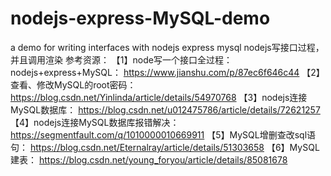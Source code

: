 # nodejs-express-MySQL-demo
a demo for writing interfaces with nodejs express mysql
nodejs写接口过程，并且调用渲染
参考资源：
【1】node写一个接口全过程：nodejs+express+MySQL：
https://www.jianshu.com/p/87ec6f646c44
【2】查看、修改MySQL的root密码：
https://blog.csdn.net/Yinlinda/article/details/54970768
【3】nodejs连接MySQL数据库：
https://blog.csdn.net/u012475786/article/details/72621257
【4】nodejs连接MySQL数据库报错解决：
https://segmentfault.com/q/1010000010669911
【5】MySQL增删查改sql语句：
https://blog.csdn.net/Eternalray/article/details/51303658
【6】MySQL建表：
https://blog.csdn.net/young_foryou/article/details/85081678
